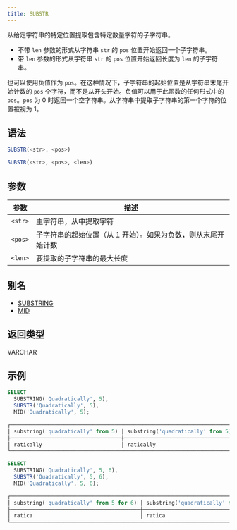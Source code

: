 ```yaml
---
title: SUBSTR
---
```


从给定字符串的特定位置提取包含特定数量字符的子字符串。

- 不带 `len` 参数的形式从字符串 `str` 的 `pos` 位置开始返回一个子字符串。
- 带 `len` 参数的形式从字符串 `str` 的 `pos` 位置开始返回长度为 `len` 的子字符串。

也可以使用负值作为 `pos`。在这种情况下，子字符串的起始位置是从字符串末尾开始计数的 `pos` 个字符，而不是从开头开始。负值可以用于此函数的任何形式中的 `pos`。`pos` 为 0 时返回一个空字符串。从字符串中提取子字符串的第一个字符的位置被视为 1。

## 语法

```sql
SUBSTR(<str>, <pos>)

SUBSTR(<str>, <pos>, <len>)
```

## 参数

| 参数      | 描述                                                                                     |
|-----------|------------------------------------------------------------------------------------------|
| `<str>`   | 主字符串，从中提取字符                                                                   |
| `<pos>`   | 子字符串的起始位置（从 1 开始）。如果为负数，则从末尾开始计数                             |
| `<len>`   | 要提取的子字符串的最大长度                                                               |

## 别名

- [SUBSTRING](substring.md)
- [MID](mid.md)

## 返回类型

VARCHAR

## 示例

```sql
SELECT
  SUBSTRING('Quadratically', 5),
  SUBSTR('Quadratically', 5),
  MID('Quadratically', 5);

┌─────────────────────────────────────────────────────────────────────────────────────────────────┐
│ substring('quadratically' from 5) │ substring('quadratically' from 5) │ mid('quadratically', 5) │
├───────────────────────────────────┼───────────────────────────────────┼─────────────────────────┤
│ ratically                         │ ratically                         │ ratically               │
└─────────────────────────────────────────────────────────────────────────────────────────────────┘

SELECT
  SUBSTRING('Quadratically', 5, 6),
  SUBSTR('Quadratically', 5, 6),
  MID('Quadratically', 5, 6);

┌────────────────────────────────────────────────────────────────────────────────────────────────────────────────┐
│ substring('quadratically' from 5 for 6) │ substring('quadratically' from 5 for 6) │ mid('quadratically', 5, 6) │
├─────────────────────────────────────────┼─────────────────────────────────────────┼────────────────────────────┤
│ ratica                                  │ ratica                                  │ ratica                     │
└────────────────────────────────────────────────────────────────────────────────────────────────────────────────┘
```